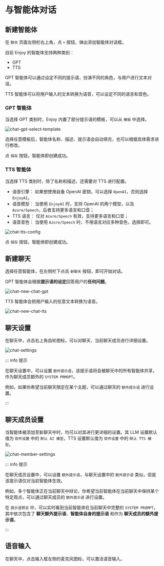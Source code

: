 # 与智能体对话

## 新建智能体

在 `聊天` 页面左侧栏右上角，点 `+` 按钮，弹出添加智能体对话框。

目前 Enjoy 的智能体支持两种类别：

- GPT
- TTS

GPT 智能体可以通过设定不同的提示语，扮演不同的角色，与用户进行文本对话。

TTS 智能体可以将用户输入的文本转换为语音，可以设定不同的语言和音色。

### GPT 智能体

当选择 GPT 类别时，Enjoy 内置了部分提示语的模板，可以从 `模板` 中选择。

![chat-gpt-select-template](/images/enjoy/chat-gpt-select-template.png)

选择任意模板后，智能体名称、描述、提示语会自动填充，也可以根据具体需求进行修改。

点 `保存` 按钮，智能体即创建成功。

### TTS 智能体

当选择 TTS 类别时，除了名称和描述，还需要对 TTS 进行配置。

- 语音引擎： 如果想使用自备 OpenAI 密钥，可以选择 `OpenAI`，否则选择 `EnjoyAI`。
- 语音模型： 当使用 `EnjoyAI` 时，支持 OpenAI 的两个模型，以及 `Azure/Speech`，后者支持更多语言和口音；
- TTS 语言： 仅对 `Azure/Speech` 有效，支持更多语言和口音；
- 语音音色： 当使用 `Azure/Speech` 时，不用语言对应多种音色，选择即可。

![chat-tts-config](/images/enjoy/chat-tts-agent.png)

点 `保存` 按钮，智能体即创建成功。

## 新建聊天

选择任意智能体，在左侧栏下点击 `新聊天` 按钮，即可开始对话。

GPT 智能体会根据**提示语的设定**回答用户的**任何问题**。

![chat-new-chat-gpt](/images/enjoy/chat-new-chat-gpt.png)

TTS 智能体会把用户输入的任意文本转换为语音。

![chat-new-chat-tts](/images/enjoy/chat-new-chat-tts.png)

## 聊天设置

在聊天中，点击右上角齿轮图标，可以对聊天、当前聊天成员进行详细设置。

![chat-settings](/images/enjoy/chat-settings.png)

::: info 提示

在聊天设置中，可以设置 `额外提示语`，该提示语将会被聊天中的所有智能体共享，作为聊天成员额外的 `SYSTEM PRMOPT`。

例如，如果你希望当前聊天限定在某个主题，可以通过聊天的 `额外提示语` 进行设置。

:::

## 聊天成员设置

当智能体被添加至新聊天中时，均可以对其进行更详细的设置。其 LLM 设置默认值为 `软件设置` 中的 `默认 AI 模型`，TTS 设置默认值为 `软件设置` 中的 `默认 TTS 模型`。

![chat-member-settings](/images/enjoy/chat-member-settings.png)

::: info 提示

在聊天成员设置中，可以设置 `额外提示语`，与聊天设置中的 `额外提示语` 类似，但是该提示语仅对当前智能体生效。

例如，多个智能体正在当前聊天中辩论，你希望当前智能体在当前聊天中保持某个特定观点，可以通过聊天成员的 `额外提示语` 进行设置。

在 `提示语预览` 中，可以实时看到当前智能体在当前聊天中完整的 `SYSTEM PROMPT`，其中依次包含了 **聊天额外提示语**、**智能体自身的提示语** 和作为 **聊天成员的额外提示语**。

:::

## 语音输入

在聊天中，点击输入框左侧的麦克风图标，可以激活语音输入。
